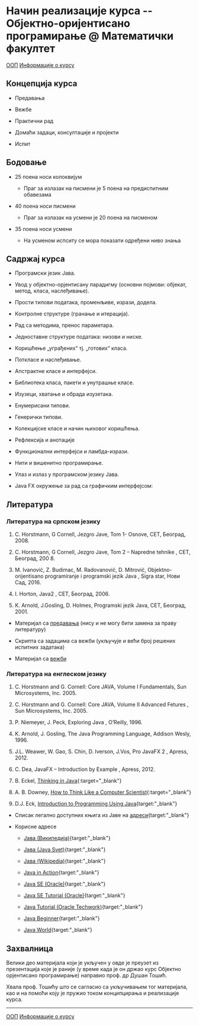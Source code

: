 # Начин реализације курса -- Објектно-оријентисано програмирање @ Математички факултет

[ООП](../README.md) [Информације о курсу](README.md)

## Концепција курса

- Предавања

- Вежбе

- Практични рад

- Домаћи задаци, консултације и пројекти

- Испит

## Бодовање

- 25 поена носи колоквијум

  - Праг за излазак на писмени је 5 поена на предиспитним обавезама

- 40 поена носи писмени

  - Праг за излазак на усмени је 20 поена на писменом

- 35 поена носи усмени

  - На усменом испситу се мора показати одређени ниво знања

## Садржај курса

- Програмски језик Јава.

- Увод у објектно-орјентисану парадигму (основни појмови: објекат, метод, класа, наслеђивање).

- Прости типови података, променљиве, изрази, додела.

- Контролне структуре (гранање и итерација).

- Рад са методима, пренос параметара.

- Једноставне структуре података: низови и ниске.

- Коришћење „уграђених“ тј. „готових“ класа.

- Поткласе и наслеђивање.

- Апстрактне класе и интерфејси.

- Библиотека класа, пакети и унутрашње класе.

- Изузеци, хватање и обрада изузетака.

- Енумерисани типови.

- Генерички типови.

- Колекцијске класе и начин њиховог коришћења.

- Рефлексија и анотације

- Функционални интерфејси и ламбда-изрази.

- Нити и вишенитно програмирање.

- Улаз и излаз у програмском језику Јава.

- Java FX окружење за рад са графичким интерфејсом:

## Литература

### Литература на српском језику

1. C. Horstmann, G Cornell, Jezgro Jave, Tom 1- Оsnove, CET, Београд, 2008.

2. C. Horstmann, G Cornell, Jezgro Jave, Tom 2 – Napredne tehnike , CET, Београд, 200 8.

3. M. Ivanović, Z. Budimac, M. Radovanović, D. Mitrović, Objektno-orijentisano programiranje i programski jezik Java , Sigra star, Нови Сад, 2016.

4. I. Horton, Java2 , CET, Београд, 2006.

5. K. Arnold, J.Gosling, D. Holmes, Programski jezik Java, CET, Београд, 2001.

- Материјал са [предавања](../predavanja/README.md) (нису и не могу бити замена за праву литературу)

- Скрипта са задацима са вежби (укључује и већи број решених испитних задатака)

- Материјал са [вежби](../vezbe/README.md)

### Литература на енглеском језику

1. C. Horstmann and G. Cornell: Core JAVA, Volume I Fundamentals, Sun Microsystems, Inc. 2005.

2. C. Horstmann and G. Cornell: Core JAVA, Volume II Advanced Fetures , Sun Microsystems, Inc. 2005.

3. P. Niemeyer, J. Peck, Exploring Java , O’Reilly, 1996.

4. K. Arnold, J. Gosling, The Java Programming Language, Addison Wesly, 1996.

5. J.L. Weawer, W. Gao, S. Chin, D. Iverson, J.Vos, Pro JavaFX 2 , Apress, 2012.

6. C. Dea, JavaFX – Introduction by Example , Apress, 2012.

7. B. Eckel, [Thinking in Java](https://archive.org/details/TIJ4CcR1/page/n3){:target="_blank"}

8. А. B. Downey, [How to Think Like a Computer Scientist](http://www.vias.org/javacourse/){:target="_blank"}

9. D.J. Eck, [Introduction to Programming Using Java](http://math.hws.edu/javanotes/){target:"_blank"}

- Списак легално доступних књига из Јаве на [адреси](http://www.computer-books.us/java.php){target:"_blank"}

- Корисне адресе

  - [Јава (Википедија)](http://sr.wikipedia.org/sr/Јава_(програмски_језик)){target:"_blank"}
  
  - [Јавa (Java Svet)](http://javasvet.rs/doc/40/uskocite-u-javu.html){target:"_blank"}
  
  - [Јава (Wikipedia)](http://en.wikipedia.org/wiki/Java_(programming_language)){target:"_blank"}
  
  - [Java in Action](http://www.java.com/en/java_in_action/){target:"_blank"}
  
  - [Java SE (Oracle)](http://docs.oracle.com/javase/tutorial/){target:"_blank"}
  
  - [Java SE Tutorial (Oracle)](http://docs.oracle.com/javase/tutorial/java/index.html){target:"_blank"}
  
  - [Java Tutorial (Oracle Techwork)](]http://www.oracle.com/technetwork/java/index.html){target:"_blank"}
  
  - [Java Beginner](http://www.javabeginner.com/){target:"_blank"}
  
  - [Java World](http://www.javaworld.com/){target:"_blank"}

## Захвалница

Велики део материјала који је укључен у овде је преузет из презентација које је раније (у време када је он
држао курс Објектно орјентисано програмирање) направио проф. др Душан Тошић.

Хвала проф. Тошићу што се сагласио са укључивањем тог материјала, као и на помоћи коју је пружио током конципцирања и реализације курса.

---

[ООП](../README.md) [Информације о курсу](README.md)
